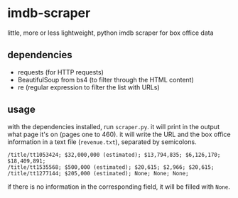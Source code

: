# imdb-scraper
little, more or less lightweight, python imdb scraper for box office data

## dependencies
- requests (for HTTP requests)
- BeautifulSoup from bs4 (to filter through the HTML content)
- re (regular expression to filter the list with URLs)

## usage
with the dependencies installed, run `scraper.py`. it will print in the output what page it's on (pages one to 460). it will write the URL and the box office information in a text file (`revenue.txt`), separated by semicolons.
```
/title/tt1053424; $32,000,000 (estimated); $13,794,835; $6,126,170; $18,409,891;
/title/tt1535568; $500,000 (estimated); $20,615; $2,966; $20,615;
/title/tt1277144; $205,000 (estimated); None; None; None;
```

if there is no information in the corresponding field, it will be filled with `None`.
